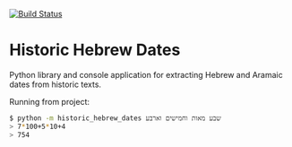 [![Build Status](https://travis-ci.com/UUDigitalHumanitieslab/historic-hebrew-dates.svg?token=gbE1yWiPSuz64uDZEWzs&branch=develop)](https://travis-ci.com/UUDigitalHumanitieslab/historic-hebrew-dates)

# Historic Hebrew Dates
Python library and console application for extracting Hebrew and Aramaic dates from historic texts.

Running from project:

```bash
$ python -m historic_hebrew_dates שבע מאות וחמישים וארבע
> 7*100+5*10+4
> 754
```
